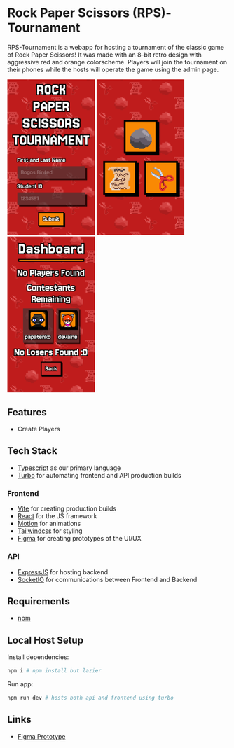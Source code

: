 # Rock Paper Scissors (RPS)-Tournament

RPS-Tournament is a webapp for hosting a tournament of the classic game of Rock Paper Scissors! It was made with an 8-bit retro design with aggressive red and orange colorscheme. Players will join the tournament on their phones while the hosts will operate the game using the admin page.

<img src="./screenshots/landing.png" width="200" alt="Landing Page">
<img src="./screenshots/play.png" width="200" alt="Play Page">
<img src="./screenshots/dashboard.png" width="200" alt="Dashboard Page">

## Features

- Create Players

## Tech Stack

- [Typescript](https://www.typescriptlang.org/) as our primary language
- [Turbo](https://turborepo.com/) for automating frontend and API production builds

### Frontend

- [Vite](https://vite.dev/) for creating production builds
- [React](https://react.dev/) for the JS framework
- [Motion](https://motion.dev/) for animations
- [Tailwindcss](https://tailwindcss.com/) for styling
- [Figma](https://www.figma.com/) for creating prototypes of the UI/UX

### API

- [ExpressJS](https://expressjs.com/) for hosting backend
- [SocketIO](https://socket.io/) for communications between Frontend and Backend

## Requirements

- [npm](https://docs.npmjs.com/downloading-and-installing-node-js-and-npm)

## Local Host Setup

Install dependencies:

```sh
npm i # npm install but lazier
```

Run app:

```sh
npm run dev # hosts both api and frontend using turbo
```

## Links

- [Figma Prototype](https://www.figma.com/design/Ixbz0pRqGYFAcqHvRV3AsA/RPS-Tournament?node-id=3002-482&t=R9qBQ1rETZqdCQ0C-1)

